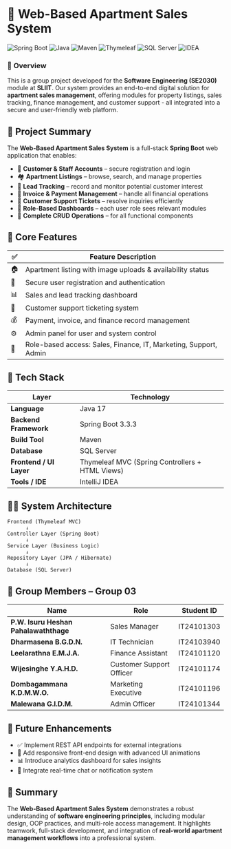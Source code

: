 # 🏢 **Web-Based Apartment Sales System**

![Spring Boot](https://img.shields.io/badge/Spring%20Boot-3.3.3-brightgreen?logo=springboot\&logoColor=white)
![Java](https://img.shields.io/badge/Java-17-orange?logo=openjdk\&logoColor=white)
![Maven](https://img.shields.io/badge/Maven-Build%20Tool-red?logo=apachemaven)
![Thymeleaf](https://img.shields.io/badge/Thymeleaf-MVC-lightgreen?logo=thymeleaf)
![SQL Server](https://img.shields.io/badge/Database-SQL%20Server-blue?logo=microsoftsqlserver)
![IDEA](https://img.shields.io/badge/IDE-IntelliJ%20IDEA-purple?logo=intellijidea)


### 🧾 **Overview**

This is a group project developed for the **Software Engineering (SE2030)** module at **SLIIT**.
Our system provides an end-to-end digital solution for **apartment sales management**, offering modules for property listings, sales tracking, finance management, and customer support - all integrated into a secure and user-friendly web platform.


## 📌 **Project Summary**

The **Web-Based Apartment Sales System** is a full-stack **Spring Boot** web application that enables:

* 👤 **Customer & Staff Accounts** – secure registration and login
* 🏘️ **Apartment Listings** – browse, search, and manage properties
* 💬 **Lead Tracking** – record and monitor potential customer interest
* 🧾 **Invoice & Payment Management** – handle all financial operations
* 🧰 **Customer Support Tickets** – resolve inquiries efficiently
* 🔐 **Role-Based Dashboards** – each user role sees relevant modules
* 🔄 **Complete CRUD Operations** – for all functional components


## 🧠 **Core Features**

| ✅  | Feature Description                                              |
| -- | ---------------------------------------------------------------- |
| 🏠 | Apartment listing with image uploads & availability status       |
| 🔑 | Secure user registration and authentication                      |
| 📊 | Sales and lead tracking dashboard                                |
| 💬 | Customer support ticketing system                                |
| 💰 | Payment, invoice, and finance record management                  |
| ⚙️ | Admin panel for user and system control                          |
| 🧩 | Role-based access: Sales, Finance, IT, Marketing, Support, Admin |


## 🧰 **Tech Stack**

| Layer                   | Technology                                      |
| ----------------------- | ----------------------------------------------- |
| **Language**            | Java 17                                         |
| **Backend Framework**   | Spring Boot 3.3.3                               |
| **Build Tool**          | Maven                                           |
| **Database**            | SQL Server                                      |
| **Frontend / UI Layer** | Thymeleaf MVC (Spring Controllers + HTML Views) |
| **Tools / IDE**         | IntelliJ IDEA                                   |


## 🧑‍💻 **System Architecture**

```
Frontend (Thymeleaf MVC)
      ↓
Controller Layer (Spring Boot)
      ↓
Service Layer (Business Logic)
      ↓
Repository Layer (JPA / Hibernate)
      ↓
Database (SQL Server)
```


## 👥 **Group Members – Group 03**

| Name                                  | Role                     | Student ID |
| ------------------------------------- | ------------------------ | ---------- |
| **P.W. Isuru Heshan Pahalawaththage** | Sales Manager            | IT24101303 |
| **Dharmasena B.G.D.N.**               | IT Technician            | IT24103940 |
| **Leelarathna E.M.J.A.**              | Finance Assistant        | IT24101120 |
| **Wijesinghe Y.A.H.D.**               | Customer Support Officer | IT24101174 |
| **Dombagammana K.D.M.W.O.**           | Marketing Executive      | IT24101196 |
| **Malewana G.I.D.M.**                 | Admin Officer            | IT24101344 |


## 🧩 **Future Enhancements**

* ✅ Implement REST API endpoints for external integrations
* 📱 Add responsive front-end design with advanced UI animations
* 📊 Introduce analytics dashboard for sales insights
* 💬 Integrate real-time chat or notification system


## 🏁 **Summary**

The **Web-Based Apartment Sales System** demonstrates a robust understanding of **software engineering principles**, including modular design, OOP practices, and multi-role access management.
It highlights teamwork, full-stack development, and integration of **real-world apartment management workflows** into a professional system.
